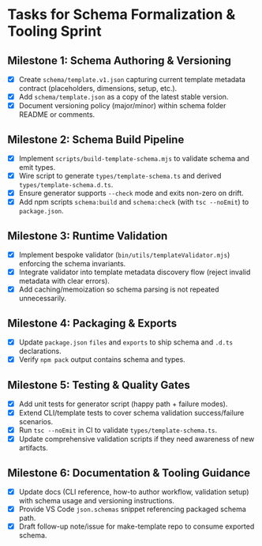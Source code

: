 # Tasks for Schema Formalization & Tooling Sprint

## Milestone 1: Schema Authoring & Versioning
- [x] Create `schema/template.v1.json` capturing current template metadata contract (placeholders, dimensions, setup, etc.).
- [x] Add `schema/template.json` as a copy of the latest stable version.
- [x] Document versioning policy (major/minor) within schema folder README or comments.

## Milestone 2: Schema Build Pipeline
- [x] Implement `scripts/build-template-schema.mjs` to validate schema and emit types.
- [x] Wire script to generate `types/template-schema.ts` and derived `types/template-schema.d.ts`.
- [x] Ensure generator supports `--check` mode and exits non-zero on drift.
- [x] Add npm scripts `schema:build` and `schema:check` (with `tsc --noEmit`) to `package.json`.

## Milestone 3: Runtime Validation
- [x] Implement bespoke validator (`bin/utils/templateValidator.mjs`) enforcing the schema invariants.
- [x] Integrate validator into template metadata discovery flow (reject invalid metadata with clear errors).
- [x] Add caching/memoization so schema parsing is not repeated unnecessarily.

## Milestone 4: Packaging & Exports
- [x] Update `package.json` `files` and `exports` to ship schema and `.d.ts` declarations.
- [x] Verify `npm pack` output contains schema and types.

## Milestone 5: Testing & Quality Gates
- [x] Add unit tests for generator script (happy path + failure modes).
- [x] Extend CLI/template tests to cover schema validation success/failure scenarios.
- [x] Run `tsc --noEmit` in CI to validate `types/template-schema.ts`.
- [x] Update comprehensive validation scripts if they need awareness of new artifacts.

## Milestone 6: Documentation & Tooling Guidance
- [x] Update docs (CLI reference, how-to author workflow, validation setup) with schema usage and versioning instructions.
- [x] Provide VS Code `json.schemas` snippet referencing packaged schema path.
- [x] Draft follow-up note/issue for make-template repo to consume exported schema.
